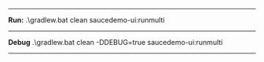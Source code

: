 ****
**Run:**
.\gradlew.bat clean saucedemo-ui:runmulti
****
**Debug**
.\gradlew.bat clean -DDEBUG=true saucedemo-ui:runmulti
****